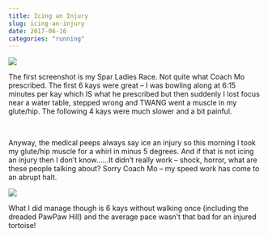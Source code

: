 ```yaml
---
title: Icing an Injury
slug: icing-an-injury
date: 2017-06-16
categories: "running"
---
```


<p><img src="http://res.cloudinary.com/dy6grlu8z/image/upload/v1558841643/kvcrlju22sqknzldvo0z.png"/></p>
<p>The first screenshot is my Spar Ladies Race. Not quite what Coach Mo prescribed. The first 6 kays were great – I was bowling along at 6:15 minutes per kay which IS what he prescribed but then suddenly I lost focus near a water table, stepped wrong and TWANG went a muscle in my glute/hip. The following 4 kays were much slower and a bit painful.</p>
<p> </p>
<p>Anyway, the medical peeps always say ice an injury so this morning I took my glute/hip muscle for a whirl in minus 5 degrees. And if that is not icing an injury then I don’t know……It didn’t really work – shock, horror, what are these people talking about? Sorry Coach Mo – my speed work has come to an abrupt halt.</p>
<p><img src="http://res.cloudinary.com/dy6grlu8z/image/upload/v1558841644/zg1iknq27kuhrstbezs0.png"/></p>
<p>What I did manage though is 6 kays without walking once (including the dreaded PawPaw Hill) and the average pace wasn’t that bad for an injured tortoise!</p>
<p> </p>








